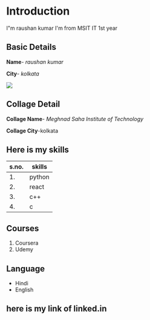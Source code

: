 

# Introduction
I"m raushan kumar I'm from MSIT IT 1st year

## Basic Details
**Name**- *raushan kumar*

**City**- *kolkata*

<img src="https://img.icons8.com/bubbles/50/000000/kolkata.png"/>

## Collage Detail
**Collage Name**- *Meghnad Saha Institute of Technology*

**Collage City**-kolkata

## Here is my skills
|s.no.|skills|
|---|---|
|1.|python|
|2.|react|
|3.|c++|
|4.|c|

## Courses
1. Coursera
2. Udemy

## Language
 - Hindi
 - English

## here is my link of linked.in

